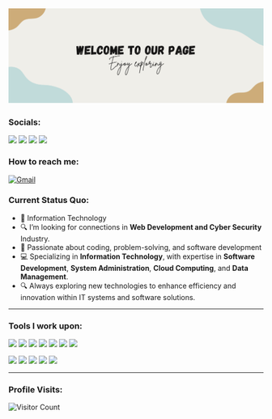 [![@LouieAguilar-Official](https://raw.githubusercontent.com/LouieAguilar-Official/LouieAguilar-Official/main/assets/pic.png)](https://facebook.com/carlcastanas)
------------------------------------------- 
### Socials: 
<a href="#"><img src="https://img.shields.io/badge/louieaguilar-FF0000?style=for-the-badge&logo=youtube&logoColor=white"></a> <a href="#"><img src="https://img.shields.io/badge/louieaguilar-%23E4405F.svg?&style=for-the-badge&logo=instagram&logoColor=white"></a>  <a href="#"><img src="https://img.shields.io/badge/louieaguilar-%230077B5.svg?&style=for-the-badge&logo=linkedin&logoColor=white"></a> <a href="https://www.facebook.com/louie.aguilar023"><img src="https://img.shields.io/badge/louieaguilar-1877F2?style=for-the-badge&logo=facebook&logoColor=white"></a>
<br>
### How to reach me: 
<a href="mailto:louieaguilar.official@gmail.com">
  <img src="https://img.shields.io/badge/-louieaguilar.official%40gmail.com-D14836?&style=for-the-badge&logo=gmail&logoColor=white" alt="Gmail">
</a>

### Current Status Quo:

- 💼 Information Technology
- 🔍 I’m looking for connections in <strong>Web Development and Cyber Security</strong> Industry.
- 🚀 Passionate about coding, problem-solving, and software development
- 💻 Specializing in <strong>Information Technology</strong>, with expertise in <strong>Software Development</strong>, <strong>System Administration</strong>, <strong>Cloud Computing</strong>, and <strong>Data Management</strong>.
- 🔍 Always exploring new technologies to enhance efficiency and innovation within IT systems and software solutions.

------------------------------------------- 

### Tools I work upon:

<img src="https://img.shields.io/badge/html5-%23E34F26.svg?style=for-the-badge&logo=html5&logoColor=white">  <img src="https://img.shields.io/badge/php-%23777BB4.svg?style=for-the-badge&logo=php&logoColor=white">  <img src="https://img.shields.io/badge/css3%20-%2314354C.svg?&style=for-the-badge&logo=css3&logoColor=white">  <img src="https://img.shields.io/badge/javascript%20-%23323330.svg?&style=for-the-badge&logo=javascript&logoColor=%23F7DF1E"> <img src="https://img.shields.io/badge/react-%2320232a.svg?style=for-the-badge&logo=react&logoColor=%2361DAFB">  <img src="https://img.shields.io/badge/node.js%20-%23008CC1.svg?&style=for-the-badge&logo=node.js&logoColor=white">  <img src="https://img.shields.io/badge/git%20-%23F05032.svg?&style=for-the-badge&logo=git&logoColor=white"/> 

<img src="http://img.shields.io/badge/-VS%20Code-000000?style=for-the-badge&logo=Visual-studio-code&logoColor=blue">  <img src="https://img.shields.io/badge/Canva-%2300C4CC.svg?style=for-the-badge&logo=Canva&logoColor=white">  <img src="https://img.shields.io/badge/figma-%23F24E1E.svg?style=for-the-badge&logo=figma&logoColor=white">  <img src="https://img.shields.io/badge/mysql-%234F8CFF.svg?style=for-the-badge&logo=mysql&logoColor=white">  <img src="https://img.shields.io/badge/python-%2337769E.svg?style=for-the-badge&logo=python&logoColor=white">



[//]: <> (Credits: louieaguilar)
[//]: <> (Credits: Last edited on: 02/17/225)


------------------------------------------- 

### Profile Visits:
![Visitor Count](https://profile-counter.glitch.me/{louieaguilar-official}/count.svg)
